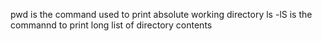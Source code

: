 pwd is the command used to print absolute working directory
ls -lS is the commannd to print long list of directory contents